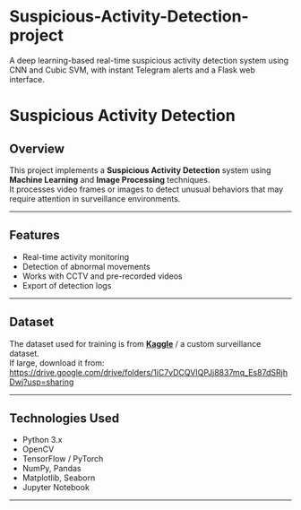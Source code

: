 # Suspicious-Activity-Detection-project
A deep learning-based real-time suspicious activity detection system using CNN and Cubic SVM, with instant Telegram alerts and a Flask web interface.


# Suspicious Activity Detection

##  Overview
This project implements a **Suspicious Activity Detection** system using **Machine Learning** and **Image Processing** techniques.  
It processes video frames or images to detect unusual behaviors that may require attention in surveillance environments.

---

## Features
- Real-time activity monitoring  
- Detection of abnormal movements  
- Works with CCTV and pre-recorded videos  
- Export of detection logs  

---

##  Dataset
The dataset used for training is from **[Kaggle](https://www.kaggle.com/)** / a custom surveillance dataset.  
If large, download it from: https://drive.google.com/drive/folders/1iC7vDCQVIQPJj8837mq_Es87dSRjhDwj?usp=sharing

---

##  Technologies Used
- Python 3.x  
- OpenCV  
- TensorFlow / PyTorch  
- NumPy, Pandas  
- Matplotlib, Seaborn  
- Jupyter Notebook  

---


